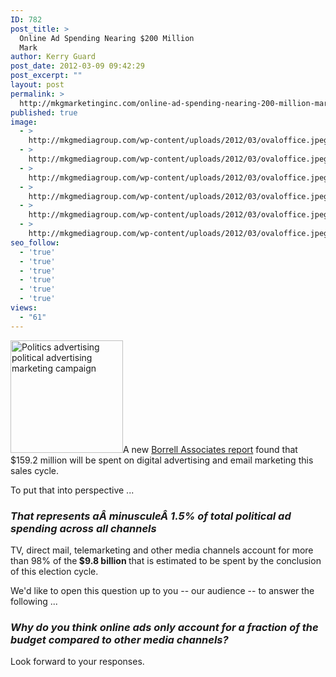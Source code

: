 ```yaml
---
ID: 782
post_title: >
  Online Ad Spending Nearing $200 Million
  Mark
author: Kerry Guard
post_date: 2012-03-09 09:42:29
post_excerpt: ""
layout: post
permalink: >
  http://mkgmarketinginc.com/online-ad-spending-nearing-200-million-mark/
published: true
image:
  - >
    http://mkgmediagroup.com/wp-content/uploads/2012/03/ovaloffice.jpeg
  - >
    http://mkgmediagroup.com/wp-content/uploads/2012/03/ovaloffice.jpeg
  - >
    http://mkgmediagroup.com/wp-content/uploads/2012/03/ovaloffice.jpeg
  - >
    http://mkgmediagroup.com/wp-content/uploads/2012/03/ovaloffice.jpeg
  - >
    http://mkgmediagroup.com/wp-content/uploads/2012/03/ovaloffice.jpeg
  - >
    http://mkgmediagroup.com/wp-content/uploads/2012/03/ovaloffice.jpeg
seo_follow:
  - 'true'
  - 'true'
  - 'true'
  - 'true'
  - 'true'
  - 'true'
views:
  - "61"
---
```

<img class="alignleft  wp-image-784" title="Presidential seal" src="http://mkgmediagroup.com/wp-content/uploads/2012/03/600px-Seal_Of_The_President_Of_The_United_States_Of_America-300x300.png" alt="Politics advertising political advertising marketing campaign" width="180" height="180" />A new <a href="http://www.clickz.com/clickz/news/2158194/online-political-spending-hit-usd159-million-2012" target="_blank">Borrell Associates report</a> found that $159.2 million will be spent on digital advertising and email marketing this sales cycle.

To put that into perspective ...
<h3><em>That represents aÂ minusculeÂ 1.5% of total political ad spending across all channels</em></h3>
TV, direct mail, telemarketing and other media channels account for more than 98% of the<strong> $9.8 billion </strong>that is estimated to be spent by the conclusion of this election cycle.

We'd like to open this question up to you -- our audience -- to answer the following ...
<h3><em>Why do you think online ads only account for a fraction of the budget compared to other media channels?</em></h3>
Look forward to your responses.